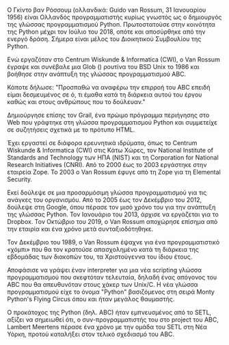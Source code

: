 
Ο Γκίντο βαν Ρόσσουμ (ολλανδικά: Guido van Rossum, 31 Ιανουαρίου 1956) είναι Ολλανδός προγραμματιστής κυρίως γνωστός ως ο δημιουργός 
της γλώσσας προγραμματισμού Python. Πρωτοστατούσε στην κοινότητα της Python μέχρι τον Ιούλιο του 2018, οπότε και αποσύρθηκε από την 
ενεργό δράση. Σήμερα είναι μέλος του Διοικητικού Συμβουλίου της Python.

Ενώ εργαζόταν στο Centrum Wiskunde & Informatica (CWI), ο Van Rossum έγραψε και συνέβαλε μια Glob () ρουτίνα του BSD Unix το 1986
και βοήθησε στην ανάπτυξη της γλώσσας προγραμματισμού ABC. 

Κάποτε δήλωσε: "Προσπαθώ να αναφέρω την επιρροή του ABC επειδή είμαι δεσμευμένος σε ό, τι έμαθα κατά τη διάρκεια αυτού του έργου 
καθώς και στους ανθρώπους που το δούλευαν." 

Δημιούργησε επίσης τον Grail, ένα πρώιμο πρόγραμμα περιήγησης στο Web που γράφτηκε στη γλώσσα προγραμματισμού Python και συμμετείχε 
σε συζητήσεις σχετικά με το πρότυπο HTML.

Έχει εργαστεί σε διάφορα ερευνητικά ιδρύματα, όπως το Centrum Wiskunde & Informatica (CWI) στις Κάτω Χώρες, 
τον National Institute of Standards and Technology των ΗΠΑ (NIST) και τη Corporation for National Research Initiatives (CNRI). 
Από το 2000 έως το 2003 εργάστηκε στην εταιρεία Zope. 
Το 2003 ο Van Rossum έφυγε από τη Zope για τη  Elemental Security.

Εκεί δούλεψε σε μια προσαρμόσιμη γλώσσα προγραμματισμού για τις ανάγκες του  οργανισμόυ.
Από το 2005 έως τον Δεκέμβριο του 2012, δούλεψε στη Google, όπου πέρασε τον μισό χρόνο του για την ανάπτυξη της γλώσσας Python. 
Τον Ιανουάριο του 2013, άρχισε να εργάζεται για το Dropbox.
Τον Οκτώβριο του 2019, ο Van Rossum αποχώρησε επίσημα από την εταιρία και ένα χρόνο μετά συνταξιοδότηθηκε.

Τον Δεκέμβριο του 1989, ο Van Rossum έψαχνε για ένα προγραμματιστικό «χόμπι» που θα τον κρατούσε απασχολημένο κατά τη διάρκεια της 
εβδομάδας των διακοπών του, τα Χριστούγεννα του ίδιου έτους.

Αποφάσισε να γράψει έναν interpreter για μια νέα scripting γλώσσα προγραμματισμού που σκεφτόταν τελευταία, δηλαδή ένας απόγονος του ABC 
που θα απευθυνόταν στους χάκερ των Unix/C. 
Η νέα γλώσσα προγραμματισμού είχε το όνομα "Python" βασιζόμενος στη σειρά Monty Python's Flying Circus όπου και ήταν μεγάλος θαυμαστής.

Ο προκάτοχος της Python (δηλ. ABC) ήταν εμπνευσμένος από το SETL, αξίζει να σημειωθεί ότι, ο συν-προγραμματιστής του στο project του ABC, 
Lambert Meertens πέρασε ένα χρόνο με την ομάδα του SETL στη Νέα Υόρκη, προτού καταλήξει στον τελικό σχεδιασμό του ABC.
